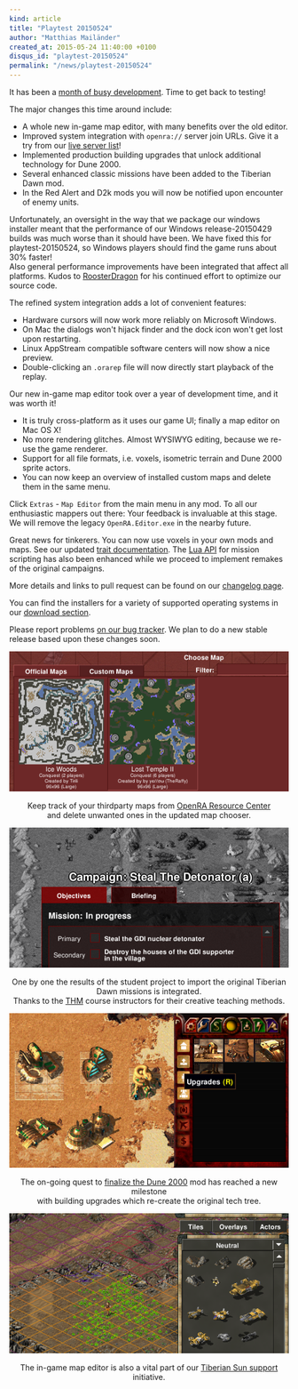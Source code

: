 ```yaml
---
kind: article
title: "Playtest 20150524"
author: "Matthias Mailänder"
created_at: 2015-05-24 11:40:00 +0100
disqus_id: "playtest-20150524"
permalink: "/news/playtest-20150524"
---
```


It has been a [month of busy development](https://github.com/OpenRA/OpenRA/pulse/monthly). Time to get back to testing!

The major changes this time around include:

  - A whole new in-game map editor, with many benefits over the old editor.
  - Improved system integration with `openra://` server join URLs. Give it a try from our [live server list](/games/)!
  - Implemented production building upgrades that unlock additional technology for Dune 2000.
  - Several enhanced classic missions have been added to the Tiberian Dawn mod.
  - In the Red Alert and D2k mods you will now be notified upon encounter of enemy units.

Unfortunately, an oversight in the way that we package our windows installer meant that the performance of our Windows release-20150429 builds was much worse than it should have been. We have fixed this for playtest-20150524, so Windows players should find the game runs about 30% faster!<br>
Also general performance improvements have been integrated that affect all platforms. Kudos to [RoosterDragon](https://github.com/RoosterDragon) for his continued effort to optimize our source code.

The refined system integration adds a lot of convenient features:

  - Hardware cursors will now work more reliably on Microsoft Windows.
  - On Mac the dialogs won't hijack finder and the dock icon won't get lost upon restarting.
  - Linux AppStream compatible software centers will now show a nice preview.
  - Double-clicking an `.orarep` file will now directly start playback of the replay.

Our new in-game map editor took over a year of development time, and it was worth it!

  - It is truly cross-platform as it uses our game UI; finally a map editor on Mac OS X!
  - No more rendering glitches. Almost WYSIWYG editing, because we re-use the game renderer.
  - Support for all file formats, i.e. voxels, isometric terrain and Dune 2000 sprite actors.
  - You can now keep an overview of installed custom maps and delete them in the same menu.

Click `Extras` - `Map Editor` from the main menu in any mod. To all our enthusiastic mappers out there: Your feedback is invaluable at this stage. We will remove the legacy `OpenRA.Editor.exe` in the nearby future.

Great news for tinkerers. You can now use voxels in your own mods and maps. See our updated [trait documentation](https://github.com/OpenRA/OpenRA/wiki/Traits-(playtest)).
The [Lua API](https://github.com/OpenRA/OpenRA/wiki/Lua-API-(playtest)) for mission scripting has also been enhanced while we proceed to implement remakes of the original campaigns.

More details and links to pull request can be found on our [changelog page](https://github.com/OpenRA/OpenRA/wiki/Historical-Changelogs/).

You can find the installers for a variety of supported operating systems in our [download section](/download/).

Please report problems [on our bug tracker](http://bugs.openra.net). We plan to do a new stable release based upon these changes soon.

<div style="text-align:center" markdown="1">

![Red Alert map chooser](/images/news/20150524-ra-map-chooser.png)

Keep track of your thirdparty maps from [OpenRA Resource Center](http://resource.openra.net/)<br>and delete unwanted ones in the updated map chooser.

![Tiberian Dawn mission Nod06a](/images/news/20150524-cnc-nod06a.png)

One by one the results of the student project to import the original Tiberian Dawn missions is integrated.<br>Thanks to the [THM](http://www.thm.de/site/en/) course instructors for their creative teaching methods.

![Dune 2000 building upgrades](/images/news/20150524-d2k-building-upgrades.png)

The on-going quest to [finalize the Dune 2000](https://github.com/OpenRA/OpenRA/issues/7751) mod has reached a new milestone<br>with building upgrades which re-create the original tech tree.

![Tiberian Sun in-game map editor](/images/news/20150524-ts-ingame-editor.png)

The in-game map editor is also a vital part of our [Tiberian Sun support](https://github.com/OpenRA/OpenRA/issues/5350) initiative.

</div>
